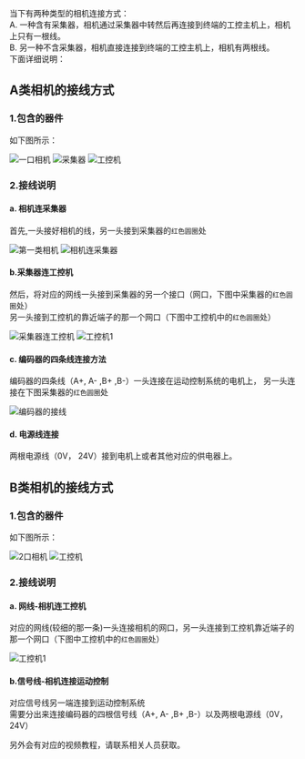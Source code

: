 
当下有两种类型的相机连接方式：<br>
A. 一种含有采集器，相机通过采集器中转然后再连接到终端的工控主机上，相机上只有一根线。<br>
B. 另一种不含采集器，相机直接连接到终端的工控主机上，相机有两根线。<br>
下面详细说明：

## A类相机的接线方式

### 1.包含的器件

如下图所示：

![一口相机](camera_01.jpg)
![ 采集器](采集器.jpg)
![工控机](工控机.jpg)




### 2.接线说明

#### a. 相机连采集器
首先,一头接好相机的线，另一头接到采集器的`红色圆圈`处

![第一类相机](camera_1.jpg)
![相机连采集器](1-1.jpg)





#### b.采集器连工控机
然后，将对应的网线一头接到采集器的另一个接口（网口，下图中采集器的`红色圆圈`处）<br>
另一头接到工控机的靠近端子的那一个网口（下图中工控机中的`红色圆圈`处）

![采集器连工控机](01.jpg)
![工控机1](2-1.jpg)




#### c. 编码器的四条线连接方法
编码器的四条线（A+, A- ,B+ ,B-）一头连接在运动控制系统的电机上， 另一头连接在下图采集器的`红色圆圈`处

![编码器的接线](03.jpg)



#### d. 电源线连接
两根电源线（0V， 24V）接到电机上或者其他对应的供电器上。


## B类相机的接线方式

### 1.包含的器件

如下图所示：

![2口相机](camera_2.jpg)
![工控机](工控机.jpg)




### 2.接线说明

#### a. 网线-相机连工控机
对应的网线(较细的那一条)一头连接相机的网口，另一头连接到工控机靠近端子的那一个网口（下图中工控机中的`红色圆圈`处）

![工控机1](2-1.jpg)



#### b.信号线-相机连接运动控制
对应信号线另一端连接到运动控制系统<br>
需要分出来连接编码器的四根信号线（A+, A- ,B+ ,B-）以及两根电源线（0V， 24V）

另外会有对应的视频教程，请联系相关人员获取。


